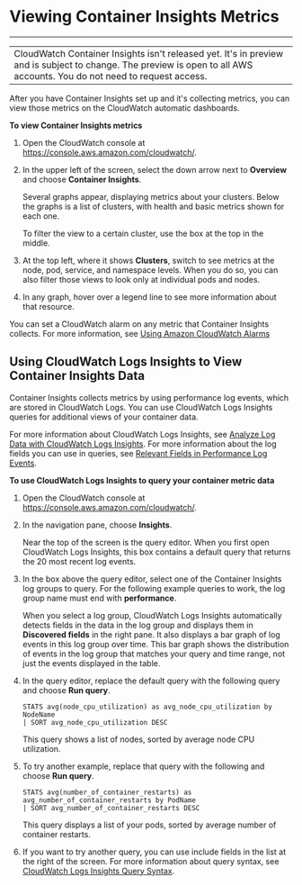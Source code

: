 # Viewing Container Insights Metrics<a name="Container-Insights-view-metrics"></a>


****  

|  | 
| --- |
| CloudWatch Container Insights isn't released yet\. It's in preview and is subject to change\. The preview is open to all AWS accounts\. You do not need to request access\. | 

After you have Container Insights set up and it's collecting metrics, you can view those metrics on the CloudWatch automatic dashboards\.

**To view Container Insights metrics**

1. Open the CloudWatch console at [https://console\.aws\.amazon\.com/cloudwatch/](https://console.aws.amazon.com/cloudwatch/)\.

1. In the upper left of the screen, select the down arrow next to **Overview** and choose **Container Insights**\.

   Several graphs appear, displaying metrics about your clusters\. Below the graphs is a list of clusters, with health and basic metrics shown for each one\.

   To filter the view to a certain cluster, use the box at the top in the middle\. 

1. At the top left, where it shows **Clusters**, switch to see metrics at the node, pod, service, and namespace levels\. When you do so, you can also filter those views to look only at individual pods and nodes\.

1. In any graph, hover over a legend line to see more information about that resource\.

You can set a CloudWatch alarm on any metric that Container Insights collects\. For more information, see [Using Amazon CloudWatch Alarms](AlarmThatSendsEmail.md)

## Using CloudWatch Logs Insights to View Container Insights Data<a name="Container-Insights-CloudWatch-Logs-Insights"></a>

Container Insights collects metrics by using performance log events, which are stored in CloudWatch Logs\. You can use CloudWatch Logs Insights queries for additional views of your container data\.

For more information about CloudWatch Logs Insights, see [Analyze Log Data with CloudWatch Logs Insights](https://docs.aws.amazon.com/AmazonCloudWatch/latest/logs/AnalyzingLogData.html)\. For more information about the log fields you can use in queries, see [Relevant Fields in Performance Log Events](Container-Insights-reference-performance-entries.md)\.

**To use CloudWatch Logs Insights to query your container metric data**

1. Open the CloudWatch console at [https://console\.aws\.amazon\.com/cloudwatch/](https://console.aws.amazon.com/cloudwatch/)\.

1. In the navigation pane, choose **Insights**\.

   Near the top of the screen is the query editor\. When you first open CloudWatch Logs Insights, this box contains a default query that returns the 20 most recent log events\.

1. In the box above the query editor, select one of the Container Insights log groups to query\. For the following example queries to work, the log group name must end with **performance**\.

   When you select a log group, CloudWatch Logs Insights automatically detects fields in the data in the log group and displays them in **Discovered fields** in the right pane\. It also displays a bar graph of log events in this log group over time\. This bar graph shows the distribution of events in the log group that matches your query and time range, not just the events displayed in the table\.

1. In the query editor, replace the default query with the following query and choose **Run query**\.

   ```
   STATS avg(node_cpu_utilization) as avg_node_cpu_utilization by NodeName
   | SORT avg_node_cpu_utilization DESC
   ```

   This query shows a list of nodes, sorted by average node CPU utilization\.

1. To try another example, replace that query with the following and choose **Run query**\.

   ```
   STATS avg(number_of_container_restarts) as avg_number_of_container_restarts by PodName
   | SORT avg_number_of_container_restarts DESC
   ```

   This query displays a list of your pods, sorted by average number of container restarts\.

1. If you want to try another query, you can use include fields in the list at the right of the screen\. For more information about query syntax, see [CloudWatch Logs Insights Query Syntax](https://docs.aws.amazon.com/AmazonCloudWatch/latest/logs/CWL_QuerySyntax.html)\.